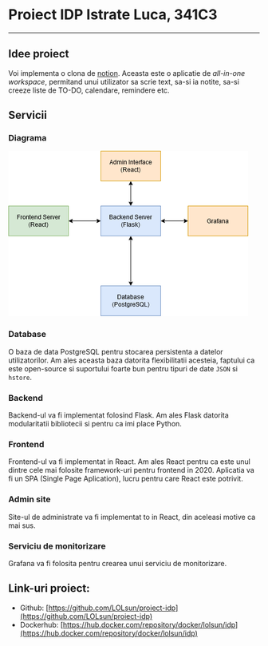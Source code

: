 # Proiect IDP Istrate Luca, 341C3

---

## Idee proiect

Voi implementa o clona de [notion](notion.so). Aceasta este o aplicatie
de _all-in-one workspace_, permitand unui utilizator sa scrie text, sa-si
ia notite, sa-si creeze liste de TO-DO, calendare, remindere etc.


## Servicii

### Diagrama

![diagrama servicii](services.png)

### Database

O baza de data PostgreSQL pentru stocarea persistenta a datelor utilizatorilor.
Am ales aceasta baza datorita flexibilitatii acesteia, faptului ca este open-source
si suportului foarte bun pentru tipuri de date `JSON` si `hstore`.

### Backend

Backend-ul va fi implementat folosind Flask. Am ales Flask datorita modularitatii
bibliotecii si pentru ca imi place Python.

### Frontend

Frontend-ul va fi implementat in React. Am ales React pentru ca este unul dintre
cele mai folosite framework-uri pentru frontend in 2020. Aplicatia va fi un SPA
(Single Page Aplication), lucru pentru care React este potrivit.

### Admin site

Site-ul de administrate va fi implementat to in React, din aceleasi motive ca mai sus.

### Serviciu de monitorizare

Grafana va fi folosita pentru crearea unui serviciu de monitorizare.


## Link-uri proiect:

 - Github: [https://github.com/LOLsun/proiect-idp](https://github.com/LOLsun/proiect-idp)
 - Dockerhub: [https://hub.docker.com/repository/docker/lolsun/idp](https://hub.docker.com/repository/docker/lolsun/idp)
